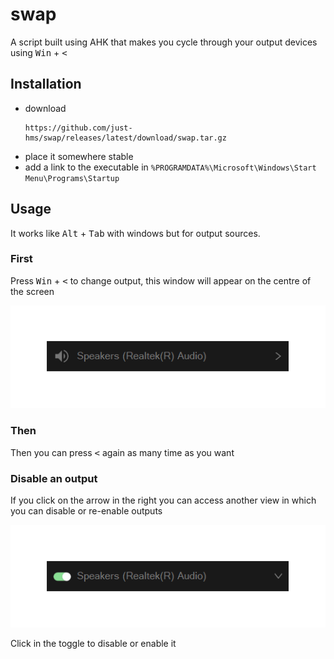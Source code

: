 # swap

A script built using AHK that makes you cycle through your output devices using <kbd>Win</kbd> + <kbd><</kbd>

## Installation 

- download
	```
	https://github.com/just-hms/swap/releases/latest/download/swap.tar.gz
	```
- place it somewhere stable
- add a link to the executable in `%PROGRAMDATA%\Microsoft\Windows\Start Menu\Programs\Startup`

## Usage

It works like <kbd>Alt</kbd> + <kbd>Tab</kbd> with windows but for output sources.

### First
Press <kbd>Win</kbd> + <kbd><</kbd> to change output, this window will appear on the centre of the screen

![Dialog1](docs/images/Dialog1.png)

### Then

Then you can press <kbd><</kbd> again as many time as you want 

### Disable an output

If you click on the arrow in the right you can access another view in which you can disable or re-enable outputs

![Dialog2](docs/images/Dialog2.png)

Click in the toggle to disable or enable it



